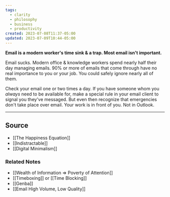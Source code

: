 ```yaml
---
tags:
  - clarity
  - philosophy
  - business
  - productivity
created: 2023-07-08T11:37-05:00
updated: 2023-07-09T10:44-05:00
---
```

**Email is a modern worker's time sink & a trap. Most email isn't important.**

Email sucks. Modern office & knowledge workers spend nearly half their day managing emails. 90% or more of emails that come through have no real importance to you or your job. You could safely ignore nearly all of them.

Check your email one or two times a day. If you have someone whom you *always* need to be available for, make a special rule in your email client to signal you they've messaged. But even then recognize that emergencies don't take place over email. Your work is in front of you. Not in Outlook.

---

## Source
- [[The Happiness Equation]]
- [[Indistractable]]
- [[Digital Minimalism]]

### Related Notes
- [[Wealth of Information ⇒ Poverty of Attention]] 
- [[Timeboxing]] or [[Time Blocking]] 
- [[Genba]] 
- [[Email  High Volume, Low Quality]]